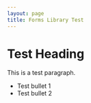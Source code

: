 ```yaml
---
layout: page
title: Forms Library Test
---
```


# Test Heading

This is a test paragraph.

* Test bullet 1
* Test bullet 2
